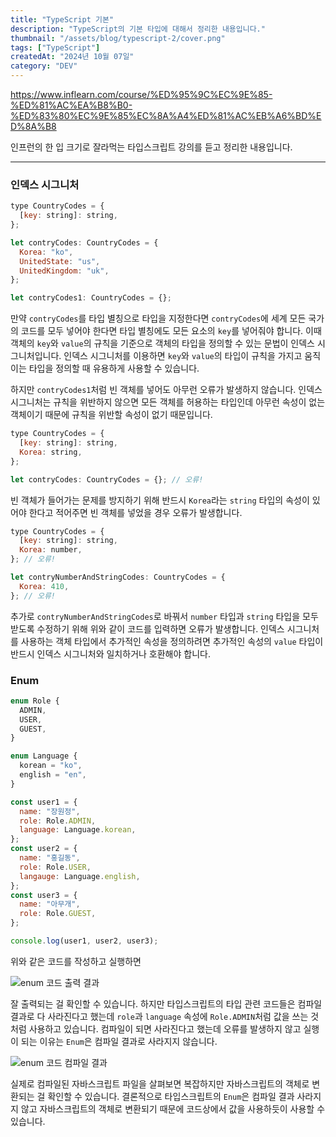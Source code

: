 ```yaml
---
title: "TypeScript 기본"
description: "TypeScript의 기본 타입에 대해서 정리한 내용입니다."
thumbnail: "/assets/blog/typescript-2/cover.png"
tags: ["TypeScript"]
createdAt: "2024년 10월 07일"
category: "DEV"
---
```


https://www.inflearn.com/course/%ED%95%9C%EC%9E%85-%ED%81%AC%EA%B8%B0-%ED%83%80%EC%9E%85%EC%8A%A4%ED%81%AC%EB%A6%BD%ED%8A%B8

인프런의 한 입 크기로 잘라먹는 타입스크립트 강의를 듣고 정리한 내용입니다.

---

### 인덱스 시그니처

```js
type CountryCodes = {
  [key: string]: string,
};

let contryCodes: CountryCodes = {
  Korea: "ko",
  UnitedState: "us",
  UnitedKingdom: "uk",
};

let contryCodes1: CountryCodes = {};
```

만약 `contryCodes`를 타입 별칭으로 타입을 지정한다면 `contryCodes`에 세계 모든 국가의 코드를 모두 넣어야 한다면 타입 별칭에도 모든 요소의 `key`를 넣어줘야 합니다.
이때 객체의 `key`와 `value`의 규칙을 기준으로 객체의 타입을 정의할 수 있는 문법이 인덱스 시그니처입니다.
인덱스 시그니처를 이용하면 `key`와 `value`의 타입이 규칙을 가지고 움직이는 타입을 정의할 때 유용하게 사용할 수 있습니다.

하지만 `contryCodes1`처럼 빈 객체를 넣어도 아무런 오류가 발생하지 않습니다.
인덱스 시그니처는 규칙을 위반하지 않으면 모든 객체를 허용하는 타입인데 아무런 속성이 없는 객체이기 때문에 규칙을 위반할 속성이 없기 때문입니다.

```js
type CountryCodes = {
  [key: string]: string,
  Korea: string,
};

let contryCodes: CountryCodes = {}; // 오류!
```

빈 객체가 들어가는 문제를 방지하기 위해 반드시 `Korea`라는 `string` 타입의 속성이 있어야 한다고 적어주면 빈 객체를 넣었을 경우 오류가 발생합니다.

```js
type CountryCodes = {
  [key: string]: string,
  Korea: number,
}; // 오류!

let contryNumberAndStringCodes: CountryCodes = {
  Korea: 410,
}; // 오류!
```

추가로 `contryNumberAndStringCodes`로 바꿔서 `number` 타입과 `string` 타입을 모두 받도록 수정하기 위해 위와 같이 코드를 입력하면 오류가 발생합니다.
인덱스 시그니처를 사용하는 객체 타입에서 추가적인 속성을 정의하려면 추가적인 속성의 `value` 타입이 반드시 인덱스 시그니처와 일치하거나 호환해야 합니다.

### Enum

```js
enum Role {
  ADMIN,
  USER,
  GUEST,
}

enum Language {
  korean = "ko",
  english = "en",
}

const user1 = {
  name: "장원정",
  role: Role.ADMIN,
  language: Language.korean,
};
const user2 = {
  name: "홍길동",
  role: Role.USER,
  langauge: Language.english,
};
const user3 = {
  name: "아무개",
  role: Role.GUEST,
};

console.log(user1, user2, user3);
```

위와 같은 코드를 작성하고 실행하면

![enum 코드 출력 결과](/assets/blog/typescript-2/1.png)

잘 출력되는 걸 확인할 수 있습니다.
하지만 타입스크립트의 타입 관련 코드들은 컴파일 결과로 다 사라진다고 했는데 `role`과 `language` 속성에 `Role.ADMIN`처럼 값을 쓰는 것처럼 사용하고 있습니다.
컴파일이 되면 사라진다고 했는데 오류를 발생하지 않고 실행이 되는 이유는 `Enum`은 컴파일 결과로 사라지지 않습니다.

![enum 코드 컴파일 결과](/assets/blog/typescript-2/2.png)

실제로 컴파일된 자바스크립트 파일을 살펴보면 복잡하지만 자바스크립트의 객체로 변환되는 걸 확인할 수 있습니다.
결론적으로 타입스크립트의 `Enum`은 컴파일 결과 사라지지 않고 자바스크립트의 객체로 변환되기 때문에 코드상에서 값을 사용하듯이 사용할 수 있습니다.
